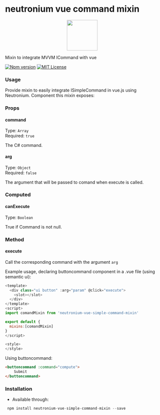 # neutronium vue command mixin
<p align="center"><img width="100"src="https://raw.githubusercontent.com/NeutroniumCore/neutronium-vue/master/template/src/assets/logo.png"></p>
Mixin to integrate MVVM ICommand with vue

[![Npm version](https://img.shields.io/npm/v/neutronium-vue-simple-command-mixin.svg?maxAge=2592000)](https://www.npmjs.com/package/neutronium-vue-simple-command-mixin)
[![MIT License](https://img.shields.io/github/license/NeutroniumCore/neutronium-vue-simple-command-mixin.svg)](https://github.com/David-Desmaisons/neutronium-vue-simple-command-mixin/blob/master/LICENSE)


### Usage
Provide mixin to easily integrate ISimpleCommand in vue.js using Neutronium.
Component this mixin exposes:

### Props
#### command
Type: `Array`<br>
Required: `true`<br>

The C# command.

#### arg
Type: `Object`<br>
Required: `false`

The argument that will be passed to comand when execute is called.

### Computed
#### canExecute
Type: `Boolean`<br>

True if Command is not null.

### Method
#### execute

Call the corresponding command with the argument `arg`


Example usage, declaring buttoncommand component in a .vue file (using semantic ui):
 
```javascript
<template>
  <div class="ui button" :arg="param" @click="execute">   
    <slot></slot>  
  </div>
</template>
<script>
import comandMixin from 'neutronium-vue-simple-command-mixin'

export default {
  mixins:[comandMixin]
}
</script>

<style>
</style>
```

Using buttoncommand:

```html
<buttoncommand :command="compute">
	Submit
</buttoncommand> 
```

### Installation
- Available through:
``` js
 npm install neutronium-vue-simple-command-mixin --save
```
